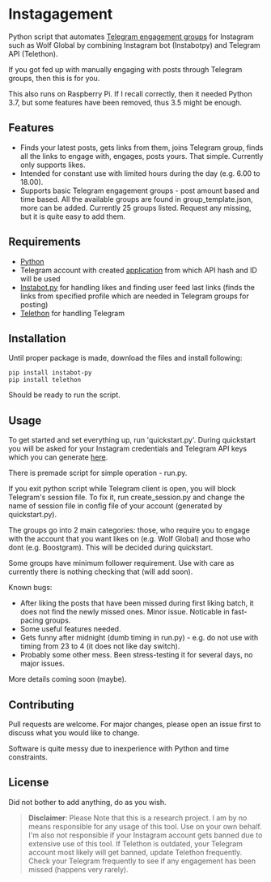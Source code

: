 # Instagagement

Python script that automates [Telegram engagement groups](https://medium.com/@violet.emily.xoxo/inside-instagram-pods-the-secret-trick-to-increase-your-engagement-55b0d9c3cee9) for Instagram such as Wolf Global by combining Instagram bot (Instabotpy) and Telegram API (Telethon).

If you got fed up with manually engaging with posts through Telegram groups, then this is for you.

This also runs on Raspberry Pi. If I recall correctly, then it needed Python 3.7, but some features have been removed, thus 3.5 might be enough.

## Features

- Finds your latest posts, gets links from them, joins Telegram group, finds all the links to engage with, engages, posts yours. That simple. Currently only supports likes.
- Intended for constant use with limited hours during the day (e.g. 6.00 to 18.00).
- Supports basic Telegram engagement groups - post amount based and time based. All the available groups are found in group_template.json, more can be added. Currently 25 groups listed. Request any missing, but it is quite easy to add them.

## Requirements

- [Python](https://www.python.org/downloads/)
- Telegram account with created [application](https://my.telegram.org/apps) from which API hash and ID will be used
- [Instabot.py](https://github.com/instabot-py/instabot.py) for handling likes and finding user feed last links (finds the links from specified profile which are needed in Telegram groups for posting)
- [Telethon](https://github.com/LonamiWebs/Telethon) for handling Telegram

## Installation

Until proper package is made, download the files and install following:

```
pip install instabot-py
pip install telethon
```
Should be ready to run the script.

## Usage

To get started and set everything up, run 'quickstart.py'. During quickstart you will be asked for your Instagram credentials and Telegram API keys which you can generate [here](https://my.telegram.org/apps). 

There is premade script for simple operation - run.py.

If you exit python script while Telegram client is open, you will block Telegram's session file. To fix it, run create_session.py and change the name of session file in config file of your account (generated by quickstart.py).

The groups go into 2 main categories: those, who require you to engage with the account that you want likes on (e.g. Wolf Global) and those who dont (e.g. Boostgram). This will be decided during quickstart. 

Some groups have minimum follower requirement. Use with care as currently there is nothing checking that (will add soon).

Known bugs:

- After liking the posts that have been missed during first liking batch, it does not find the newly missed ones. Minor issue. Noticable in fast-pacing groups.
- Some useful features needed.
- Gets funny after midnight (dumb timing in run.py) - e.g. do not use with timing from 23 to 4 (it does not like day switch).
- Probably some other mess. Been stress-testing it for several days, no major issues.

More details coming soon (maybe).

## Contributing

Pull requests are welcome. For major changes, please open an issue first to discuss what you would like to change.

Software is quite messy due to inexperience with Python and time constraints. 

## License

Did not bother to add anything, do as you wish.

> **Disclaimer**: Please Note that this is a research project. I am by no means responsible for any usage of this tool. Use on your own behalf. I'm also not responsible if your Instagram account gets banned due to extensive use of this tool. If Telethon is outdated, your Telegram account most likely will get banned, update Telethon frequently. Check your Telegram frequently to see if any engagement has been missed (happens very rarely).
